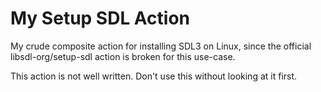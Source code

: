 # My Setup SDL Action

My crude composite action for installing SDL3 on Linux, since the official libsdl-org/setup-sdl action is broken for this use-case.

This action is not well written. Don't use this without looking at it first.
